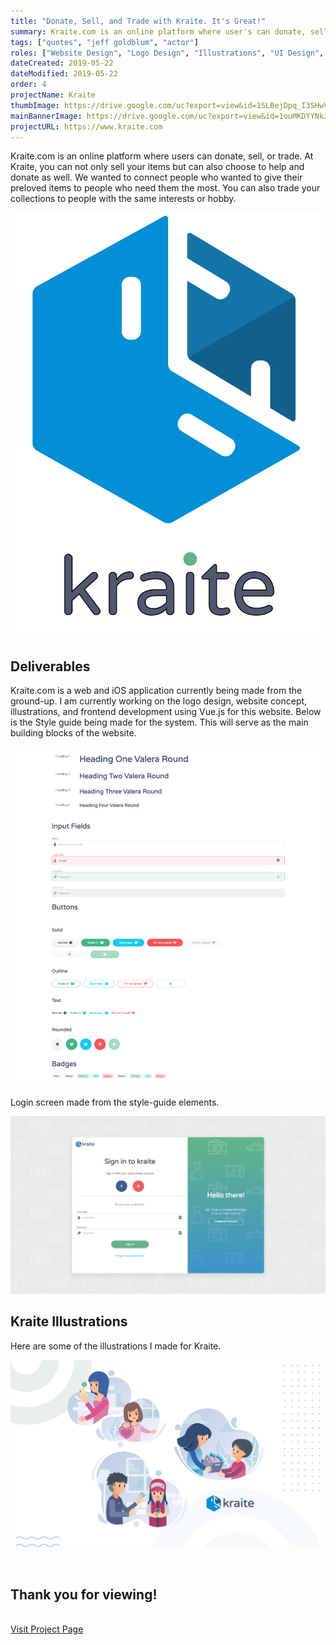 ```yaml
---
title: "Donate, Sell, and Trade with Kraite. It's Great!"
summary: Kraite.com is an online platform where user's can donate, sell, or trade their items.
tags: ["quotes", "jeff goldblum", "actor"]
roles: ["Website Design", "Logo Design", "Illustrations", "UI Design", "Frontend Development"]
dateCreated: 2019-05-22
dateModified: 2019-05-22
order: 4
projectName: Kraite
thumbImage: https://drive.google.com/uc?export=view&id=1SLBejDpq_I3SHwV6lEv10cOFn9FvR2NP
mainBannerImage: https://drive.google.com/uc?export=view&id=1ouMKDYYNkJVVvUTTvtQa9pJk1pSy2PMm
projectURL: https://www.kraite.com
---
```


Kraite.com is an online platform where users can donate, sell, or trade. At Kraite, you can not only sell your items but can also choose to help and donate as well. We wanted to connect people who wanted to give their preloved items to people who need them the most. You can also trade your collections to people with the same interests or hobby.

<div class="main-img-holder kraite-logo">

![alt text](../src/assets/images/kraiteLogo.svg)

</div>

<h2>Deliverables</h2>

Kraite.com is a web and iOS application currently being made from the ground-up. I am currently working on the logo design, website concept, illustrations, and frontend development using Vue.js for this website. Below is the Style guide being made for the system. This will serve as the main building blocks of the website.

<div class="img-holder img-holder--full-size" data-aos="fade-up">

![alt kraite style-guide](../src/assets/images/kraiteStyleguide.png)

</div>

Login screen made from the style-guide elements.

<div class="img-holder img-holder--full-size" data-aos="fade-up">

![alt KraiteLogin](../src/assets/images/kraiteLogin.png)

</div>

<h2>Kraite Illustrations</h2>

Here are some of the illustrations I made for Kraite.

<div class="img-holder img-holder--full-size" data-aos="fade-up">

![alt kraiteIllustrations](../src/assets/images/kraiteIllustrations.png)

</div>

<br/>
<h2 class="ending-note">Thank you for viewing!</h2>
<br/>
<a href="https://www.kraite.com" target="_blank" class="work-page__button-link">Visit Project Page</a>

